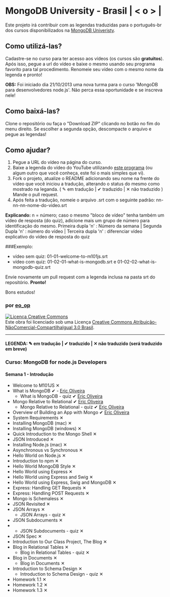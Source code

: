 # MongoDB University - Brasil | < o > |

Este projeto irá contribuir com as legendas traduzidas para o português-br dos cursos disponibilizados na [MongoDB Univeristy](https://education.mongodb.com). 

## Como utilizá-las?
Cadastre-se no curso para ter acesso aos vídeos (os cursos são **gratuitos**). Após isso, pegue a url do vídeo e baixe o mesmo usando seu programa favorito para tal procedimento. Renomeie seu vídeo com o mesmo nome da legenda e pronto!

**OBS:** Foi iniciado dia 21/10/2013 uma nova turma para o curso 'MongoDB para desenvolvedores node.js'. Não perca essa oportunidade e se inscreva nele!

## Como baixá-las?
Clone o repositório ou faça o "Download ZIP" clicando no botão no fim do menu direito. Se escolher a segunda opção, descompacte o arquivo e pegue as legendas!

## Como ajudar?
1. Pegue a URL do vídeo na página do curso.
2. Baixe a legenda do vídeo do YouTube utilizando [este programa](http://mo.dbxdb.com/) (ou algum outro que você conheça, este foi o mais simples que vi).
3. Fork o projeto, atualize o README adicionando seu nome na frente do vídeo que você iniciou a tradução, alterando o status do mesmo como mostrado na leganda. ( ✎ em tradução | ✔ traduzido | ✕ não traduzido ) Mande o pull request.
4. Após feita a tradução, nomeie o arquivo .srt com o seguinte padrão: nn-nn-nn-nome-do-video.srt

**Explicando:** n = número; caso o mesmo "bloco de vídeo" tenha também um vídeo de resposta (do quiz), adicione mais um grupo de número para identificação do mesmo. Primeira dupla 'n' : Número da semana | Segunda Dupla 'n' : número do vídeo | Terceira dupla 'n' : diferenciar vídeo explicativo do vídeo de resposta do quiz 

###Exemplo: 

* vídeo sem quiz: 01-01-welcome-to-m101js.srt
* vídeo com quiz: 01-02-01-what-is-mongodb.srt e 01-02-02-what-is-mongodb-quiz.srt

Envie novamente um pull request com a legenda inclusa na pasta srt do repositório. **Pronto!**


Bons estudos!

### por [eo_op](https://github.com/eoop/eo_op)

<a rel="license" href="http://creativecommons.org/licenses/by-nc-sa/3.0/br/deed.pt_BR"><img alt="Licença Creative Commons" style="border-width:0" src="http://i.creativecommons.org/l/by-nc-sa/3.0/br/88x31.png" /></a><br />Este obra foi licenciado sob uma Licença <a rel="license" href="http://creativecommons.org/licenses/by-nc-sa/3.0/br/deed.pt_BR">Creative Commons Atribuição-NãoComercial-CompartilhaIgual 3.0 Brasil</a>.

---
#### LEGENDA: ✎ em tradução | ✔ traduzido | ✕ não traduzido (será traduzido em breve)

### Curso: MongoDB for node.js Developers

#### Semana 1 - Introdução

* Welcome to M101JS  ✕ 
* What is MongoDB ✔ - [Eric Oliveira](https://github.com/eoop)
	* What is MongoDB - quiz ✔ [Eric Oliveira](https://github.com/eoop)
* Mongo Relative to Relational ✔  [Eric Oliveira](https://github.com/eoop)
	* Mongo Relative to Relational - quiz ✔  [Eric Oliveira](https://github.com/eoop)
* Overview of Building an App with Mongo ✔ [Eric Oliveira](https://github.com/eoop)
* System Requirements ✕
* Installing MongoDB (mac) ✕
* Installing MongoDB (windows) ✕
* Quick Introduction to the Mongo Shell ✕
* JSON Introduced ✕
* Installing Node.js (mac) ✕
* Asynchronous vs Synchronous ✕
* Hello World on Node.js ✕
* Introduction to npm ✕
* Hello World MongoDB Style ✕
* Hello World using Express ✕
* Hello World using Express and Swig ✕
* Hello World using Express, Swig and MongoDB ✕
* Express: Handling GET Requests ✕
* Express: Handling POST Requests ✕
* Mongo is Schemaless ✕
* JSON Revisited ✕
* JSON Arrays ✕
	* JSON Arrays - quiz ✕
* JSON Subdocuments ✕
*	* JSON Subdocuments - quiz ✕
* JSON Spec ✕
* Introduction to Our Class Project, The Blog ✕
* Blog in Relational Tables ✕
	* Blog in Relational Tables - quiz ✕
* Blog in Documents ✕
	* Blog in Documents ✕
* Introduction to Schema Design ✕
	* Introduction to Schema Design - quiz ✕
* Homework 1.1 ✕
* Homework 1.2 ✕
* Homework 1.3 ✕

